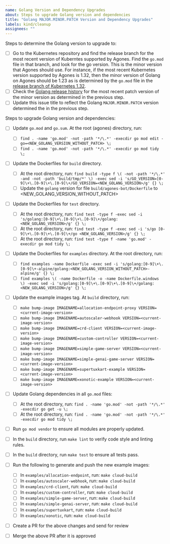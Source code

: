 ```yaml
---
name: Golang Version and Dependency Upgrades
about: Steps to upgrade Golang version and dependencies
title: "Golang MAJOR.MINOR.PATCH Version and Dependency Upgrades"
labels: kind/cleanup
assignees: ""
---
```


Steps to determine the Golang version to upgrade to:

- [ ] Go to the Kubernetes repository and find the release branch for the most recent version of
      Kuberntes supported by Agones. Find the `go.mod` file in that branch, and look for the go
      version. This is the minor version that Agones should use. For instance, if the most recent
      Kubernetes version supported by Agones is 1.32, then the minor version of Golang on Agones
      should be 1.23 as is determined by the `go.mod` file in the [release branch of Kubernetes
      1.32](https://github.com/kubernetes/kubernetes/blob/release-1.32/go.mod#L9).
- [ ] Check the [Golang release history](https://go.dev/doc/devel/release) for the most recent patch
      version of the minor version as determined in the previous step.
- [ ] Update this issue title to reflect the Golang `MAJOR.MINOR.PATCH` version determined the in
      the previous step.

Steps to upgrade Golang version and dependencies:

- [ ] Update `go.mod` and `go.sum`. At the root (agones) directory, run:

  - [ ] `find . -name 'go.mod' -not -path '*/\.*' -execdir go mod edit -go=<NEW_GOLANG_VERSION_WITHOUT_PATCH> \;`
  - [ ] `find . -name 'go.mod' -not -path '*/\.*' -execdir go mod tidy \;`

- [ ] Update the Dockerfiles for `build` directory.

  - [ ] At the root directory, run: `find build -type f \( -not -path '*/\.*' -and -not -path 'build/tmp/*' \) -exec sed -i 's/GO_VERSION=[0-9]\+\.[0-9]\+\.[0-9]\+/GO_VERSION=<NEW_GOLANG_VERSION>/g' {} \;`
  - [ ] Update the `golang` version for file `build/agones-bot/Dockerfile` to <NEW_GOLANG_VERSION_WITHOUT_PATCH>

- [ ] Update the Dockerfiles for `test` directory.

  - [ ] At the root directory, run: `find test -type f -exec sed -i 's/golang:[0-9]\+\.[0-9]\+\.[0-9]\+/golang:<NEW_GOLANG_VERSION>/g' {} \;`
  - [ ] At the root directory, run: `find test -type f -exec sed -i 's/go [0-9]\+\.[0-9]\+\.[0-9]\+/go <NEW_GOLANG_VERSION>/g' {} \;`
  - [ ] At the root directory, run: `find test -type f -name 'go.mod' -execdir go mod tidy \;`

- [ ] Update the Dockerfiles for `examples` directory. At the root directory, run:

  - [ ] `find examples -name Dockerfile -exec sed -i 's/golang:[0-9]\+\.[0-9]\+-alpine/golang:<NEW_GOLANG_VERSION_WITHOUT_PATCH>-alpine/g' {} \;`
  - [ ] `find examples \( -name Dockerfile -o -name Dockerfile.windows \) -exec sed -i 's/golang:[0-9]\+\.[0-9]\+\.[0-9]\+/golang:<NEW_GOLANG_VERSION>/g' {} \;`

- [ ] Update the example images tag. At `build` directory, run:

  - [ ] `make bump-image IMAGENAME=allocation-endpoint-proxy VERSION=<current-image-version>`
  - [ ] `make bump-image IMAGENAME=autoscaler-webhook VERSION=<current-image-version>`
  - [ ] `make bump-image IMAGENAME=crd-client VERSION=<current-image-version>`
  - [ ] `make bump-image IMAGENAME=custom-controller VERSION=<current-image-version>`
  - [ ] `make bump-image IMAGENAME=simple-game-server VERSION=<current-image-version>`
  - [ ] `make bump-image IMAGENAME=simple-genai-game-server VERSION=<current-image-version>`
  - [ ] `make bump-image IMAGENAME=supertuxkart-example VERSION=<current-image-version>`
  - [ ] `make bump-image IMAGENAME=xonotic-example VERSION=<current-image-version>`

- [ ] Update Golang dependencies in all `go.mod` files:

  - [ ] At the root directory, run: `find . -name 'go.mod' -not -path '*/\.*' -execdir go get -u \;`
  - [ ] At the root directory, run: `find . -name 'go.mod' -not -path '*/\.*' -execdir go mod tidy \;`

-  [ ] Run `go mod vendor` to ensure all modules are properly updated.
-  [ ] In the `build` directory, run `make lint` to verify code style and linting rules.
-  [ ] In the `build` directory, run `make test` to ensure all tests pass.

- [ ] Run the following to generate and push the new example images:

  - [ ] In `examples/allocation-endpoint`, run: `make cloud-build`
  - [ ] In `examples/autoscaler-webhook`, run: `make cloud-build`
  - [ ] In `examples/crd-client`, run: `make cloud-build`
  - [ ] In `examples/custom-controller`, run: `make cloud-build`
  - [ ] In `examples/simple-game-server`, run: `make cloud-build`
  - [ ] In `examples/simple-genai-server`, run: `make cloud-build`
  - [ ] In `examples/supertuxkart`, run: `make cloud-build`
  - [ ] In `examples/xonotic`, run: `make cloud-build`

- [ ] Create a PR for the above changes and send for review

- [ ] Merge the above PR after it is approved
